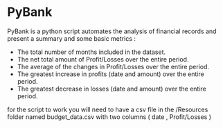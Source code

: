 # PyBank

PyBank is a python script automates the analysis of financial records and present a summary and some basic metrics :

* The total number of months included in the dataset.
* The net total amount of Profit/Losses over the entire period.
* The average of the changes in Profit/Losses over the entire period.
* The greatest increase in profits (date and amount) over the entire period.
* The greatest decrease in losses (date and amount) over the entire period.

for the script to work you will need to have a csv file in the /Resources folder named budget_data.csv with two columns ( date , Profit/Losses ) 
